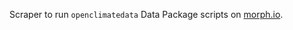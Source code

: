 Scraper to run `openclimatedata` Data Package scripts on
[morph.io](https://morph.io/openclimatedata/scraper).
